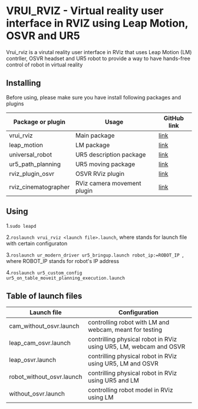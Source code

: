# VRUI_RVIZ - Virtual reality user interface in RVIZ using Leap Motion, OSVR and UR5

Vrui_rviz is a virutal reality user interface in RViz that uses Leap Motion (LM) contrller, OSVR headset and UR5 robot to provide a way to have hands-free control of robot in virtual reality

## Installing
Before using, please make sure you have install following packages and plugins

| Package or plugin  | Usage | GitHub link |
| ------------- | ------------- | ------------- |
| vrui_rviz  | Main package  | [link](https://github.com/ut-ims-robotics/vrui_rviz/)  |
| leap_motion  | LM package  | [link](https://github.com/ros-drivers/leap_motion)  |
| universal_robot  | UR5 description package  | [link](https://github.com/ros-industrial/universal_robot)  |
| ur5_path_planning  | UR5 moving package  | [link](https://github.com/ut-ims-robotics/ur5_path_planning)  |
| rviz_plugin_osvr  | OSVR RViz plugin  | [link](https://github.com/UTNuclearRoboticsPublic/rviz_plugin_osvr)  |
| rviz_cinematographer  | RViz camera movement plugin  | [link](https://github.com/AIS-Bonn/rviz_cinematographer)  |



## Using

1.```sudo leapd ```

2.```roslaunch vrui_rviz <launch file>.launch```, where <launch file> stands for launch file with certain configuraton

3.```roslaunch ur_modern_driver ur5_bringup.launch robot_ip:=ROBOT_IP ```, where ROBOT_IP stands for robot's IP address

4.```roslaunch ur5_custom_config ur5_on_table_moveit_planning_execution.launch```


## Table of launch files

| Launch file  | Configuration |
| ------------- | ------------- |
| cam_without_osvr.launch  | controlling robot with LM and webcam, meant for testing  |
| leap_cam_osvr.launch  | contrilling physical robot in RViz using UR5, LM, webcam and OSVR  |
| leap_osvr.launch  | contrilling physical robot in RViz using UR5, LM and OSVR  |
| robot_without_osvr.launch  | contrilling physical robot in RViz using UR5 and LM  |
| without_osvr.launch  | controlling robot model in RViz using LM  |



